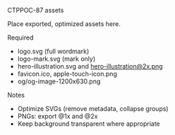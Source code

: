 CTPPOC-87 assets

Place exported, optimized assets here.

Required
- logo.svg (full wordmark)
- logo-mark.svg (mark only)
- hero-illustration.svg and hero-illustration@2x.png
- favicon.ico, apple-touch-icon.png
- og/og-image-1200x630.png

Notes
- Optimize SVGs (remove metadata, collapse groups)
- PNGs: export @1x and @2x
- Keep background transparent where appropriate
